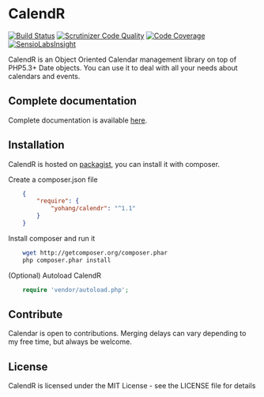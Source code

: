 # CalendR

[![Build Status](https://travis-ci.org/yohang/CalendR.svg?branch=master)](https://travis-ci.org/yohang/CalendR)
[![Scrutinizer Code Quality](https://scrutinizer-ci.com/g/yohang/CalendR/badges/quality-score.png?b=master)](https://scrutinizer-ci.com/g/yohang/CalendR/?branch=master)
[![Code Coverage](https://scrutinizer-ci.com/g/yohang/CalendR/badges/coverage.png?b=master)](https://scrutinizer-ci.com/g/yohang/CalendR/?branch=master)
[![SensioLabsInsight](https://insight.sensiolabs.com/projects/ac050bc0-c3b2-4d88-be63-059a0d968157/mini.png)](https://insight.sensiolabs.com/projects/ac050bc0-c3b2-4d88-be63-059a0d968157)

CalendR is an Object Oriented Calendar management library on top of PHP5.3+ Date objects.
You can use it to deal with all your needs about calendars and events.

Complete documentation
----------------------

Complete documentation is available [here](http://yohang.github.com/CalendR).

Installation
------------

CalendR is hosted on [packagist](http://packagist.org), you can install it with composer.

Create a composer.json file

```json
    {
        "require": {
            "yohang/calendr": "^1.1"
        }
    }
```

Install composer and run it

```sh
    wget http://getcomposer.org/composer.phar
    php composer.phar install
```

(Optional) Autoload CalendR

```php
    require 'vendor/autoload.php';
```

Contribute
----------

Calendar is open to contributions. Merging delays can vary depending to my free time, but always be welcome.

License
-------

CalendR is licensed under the MIT License - see the LICENSE file for details
